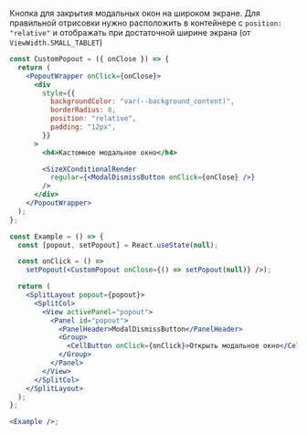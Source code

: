 Кнопка для закрытия модальных окон на широком экране.
Для правильной отрисовки нужно расположить в контейнере с `position: "relative"` и отображать при достаточной ширине экрана (от `ViewWidth.SMALL_TABLET`)

```jsx { "props": { "layout": false, "adaptivity": true } }
const CustomPopout = ({ onClose }) => {
  return (
    <PopoutWrapper onClick={onClose}>
      <div
        style={{
          backgroundColor: "var(--background_content)",
          borderRadius: 8,
          position: "relative",
          padding: "12px",
        }}
      >
        <h4>Кастомное модальное окно</h4>

        <SizeXConditionalRender
          regular={<ModalDismissButton onClick={onClose} />}
        />
      </div>
    </PopoutWrapper>
  );
};

const Example = () => {
  const [popout, setPopout] = React.useState(null);

  const onClick = () =>
    setPopout(<CustomPopout onClose={() => setPopout(null)} />);

  return (
    <SplitLayout popout={popout}>
      <SplitCol>
        <View activePanel="popout">
          <Panel id="popout">
            <PanelHeader>ModalDismissButton</PanelHeader>
            <Group>
              <CellButton onClick={onClick}>Открыть модальное окно</CellButton>
            </Group>
          </Panel>
        </View>
      </SplitCol>
    </SplitLayout>
  );
};

<Example />;
```
